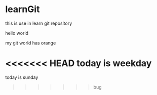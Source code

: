 # learnGit
this is use in learn git repository

hello world

my git world has orange

<<<<<<< HEAD
today is weekday
=======
today is sunday
>>>>>>> bug
